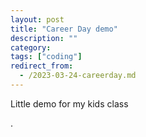 ```yaml
---
layout: post
title: "Career Day demo"
description: ""
category:
tags: ["coding"]
redirect_from:
  - /2023-03-24-careerday.md
---
```


Little demo for my kids class

<script src="{{ base.url | prepend: site.url }}/assets/text_input.js">
</script>.

